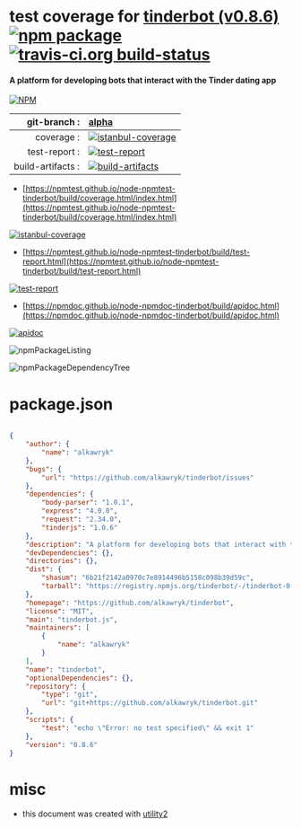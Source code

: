 # test coverage for  [tinderbot (v0.8.6)](https://github.com/alkawryk/tinderbot)  [![npm package](https://img.shields.io/npm/v/npmtest-tinderbot.svg?style=flat-square)](https://www.npmjs.org/package/npmtest-tinderbot) [![travis-ci.org build-status](https://api.travis-ci.org/npmtest/node-npmtest-tinderbot.svg)](https://travis-ci.org/npmtest/node-npmtest-tinderbot)
#### A platform for developing bots that interact with the Tinder dating app

[![NPM](https://nodei.co/npm/tinderbot.png?downloads=true&downloadRank=true&stars=true)](https://www.npmjs.com/package/tinderbot)

| git-branch : | [alpha](https://github.com/npmtest/node-npmtest-tinderbot/tree/alpha)|
|--:|:--|
| coverage : | [![istanbul-coverage](https://npmtest.github.io/node-npmtest-tinderbot/build/coverage.badge.svg)](https://npmtest.github.io/node-npmtest-tinderbot/build/coverage.html/index.html)|
| test-report : | [![test-report](https://npmtest.github.io/node-npmtest-tinderbot/build/test-report.badge.svg)](https://npmtest.github.io/node-npmtest-tinderbot/build/test-report.html)|
| build-artifacts : | [![build-artifacts](https://npmtest.github.io/node-npmtest-tinderbot/glyphicons_144_folder_open.png)](https://github.com/npmtest/node-npmtest-tinderbot/tree/gh-pages/build)|

- [https://npmtest.github.io/node-npmtest-tinderbot/build/coverage.html/index.html](https://npmtest.github.io/node-npmtest-tinderbot/build/coverage.html/index.html)

[![istanbul-coverage](https://npmtest.github.io/node-npmtest-tinderbot/build/screenCapture.buildCi.browser.%252Ftmp%252Fbuild%252Fcoverage.lib.html.png)](https://npmtest.github.io/node-npmtest-tinderbot/build/coverage.html/index.html)

- [https://npmtest.github.io/node-npmtest-tinderbot/build/test-report.html](https://npmtest.github.io/node-npmtest-tinderbot/build/test-report.html)

[![test-report](https://npmtest.github.io/node-npmtest-tinderbot/build/screenCapture.buildCi.browser.%252Ftmp%252Fbuild%252Ftest-report.html.png)](https://npmtest.github.io/node-npmtest-tinderbot/build/test-report.html)

- [https://npmdoc.github.io/node-npmdoc-tinderbot/build/apidoc.html](https://npmdoc.github.io/node-npmdoc-tinderbot/build/apidoc.html)

[![apidoc](https://npmdoc.github.io/node-npmdoc-tinderbot/build/screenCapture.buildCi.browser.%252Ftmp%252Fbuild%252Fapidoc.html.png)](https://npmdoc.github.io/node-npmdoc-tinderbot/build/apidoc.html)

![npmPackageListing](https://npmtest.github.io/node-npmtest-tinderbot/build/screenCapture.npmPackageListing.svg)

![npmPackageDependencyTree](https://npmtest.github.io/node-npmtest-tinderbot/build/screenCapture.npmPackageDependencyTree.svg)



# package.json

```json

{
    "author": {
        "name": "alkawryk"
    },
    "bugs": {
        "url": "https://github.com/alkawryk/tinderbot/issues"
    },
    "dependencies": {
        "body-parser": "1.0.1",
        "express": "4.0.0",
        "request": "2.34.0",
        "tinderjs": "1.0.6"
    },
    "description": "A platform for developing bots that interact with the Tinder dating app",
    "devDependencies": {},
    "directories": {},
    "dist": {
        "shasum": "6b21f2142a0970c7e8914496b5158c098b39d59c",
        "tarball": "https://registry.npmjs.org/tinderbot/-/tinderbot-0.8.6.tgz"
    },
    "homepage": "https://github.com/alkawryk/tinderbot",
    "license": "MIT",
    "main": "tinderbot.js",
    "maintainers": [
        {
            "name": "alkawryk"
        }
    ],
    "name": "tinderbot",
    "optionalDependencies": {},
    "repository": {
        "type": "git",
        "url": "git+https://github.com/alkawryk/tinderbot.git"
    },
    "scripts": {
        "test": "echo \"Error: no test specified\" && exit 1"
    },
    "version": "0.8.6"
}
```



# misc
- this document was created with [utility2](https://github.com/kaizhu256/node-utility2)
